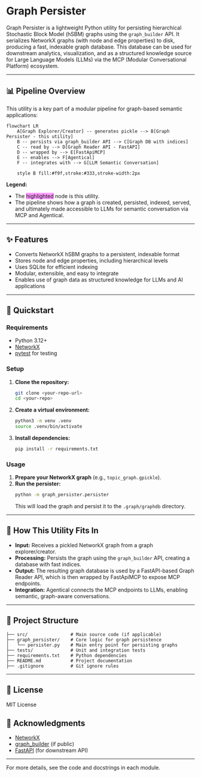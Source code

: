 # Graph Persister

Graph Persister is a lightweight Python utility for persisting hierarchical Stochastic Block Model (hSBM) graphs using the `graph_builder` API. It serializes NetworkX graphs (with node and edge properties) to disk, producing a fast, indexable graph database. This database can be used for downstream analytics, visualization, and as a structured knowledge source for Large Language Models (LLMs) via the MCP (Modular Conversational Platform) ecosystem.

---

## 📊 Pipeline Overview

This utility is a key part of a modular pipeline for graph-based semantic applications:

```mermaid
flowchart LR
    A[Graph Explorer/Creator] -- generates pickle --> B[Graph Persister - this utility]
    B -- persists via graph_builder API --> C[Graph DB with indices]
    C -- read by --> D[Graph Reader API - FastAPI]
    D -- wrapped by --> E[FastApiMCP]
    E -- enables --> F[Agentical]
    F -- integrates with --> G[LLM Semantic Conversation]

    style B fill:#f9f,stroke:#333,stroke-width:2px
```

**Legend:**
- The <span style="background-color:#f9f;">highlighted</span> node is this utility.
- The pipeline shows how a graph is created, persisted, indexed, served, and ultimately made accessible to LLMs for semantic conversation via MCP and Agentical.

---

## ✨ Features
- Converts NetworkX hSBM graphs to a persistent, indexable format
- Stores node and edge properties, including hierarchical levels
- Uses SQLite for efficient indexing
- Modular, extensible, and easy to integrate
- Enables use of graph data as structured knowledge for LLMs and AI applications

---

## 🚀 Quickstart

### Requirements
- Python 3.12+
- [NetworkX](https://networkx.org/)
- [pytest](https://pytest.org/) for testing

### Setup
1. **Clone the repository:**
   ```bash
   git clone <your-repo-url>
   cd <your-repo>
   ```
2. **Create a virtual environment:**
   ```bash
   python3 -m venv .venv
   source .venv/bin/activate
   ```
3. **Install dependencies:**
   ```bash
   pip install -r requirements.txt
   ```

### Usage
1. **Prepare your NetworkX graph** (e.g., `topic_graph.gpickle`).
2. **Run the persister:**
   ```bash
   python -m graph_persister.persister
   ```
   This will load the graph and persist it to the `.graph/graphdb` directory.

---

## 🧩 How This Utility Fits In
- **Input:** Receives a pickled NetworkX graph from a graph explorer/creator.
- **Processing:** Persists the graph using the `graph_builder` API, creating a database with fast indices.
- **Output:** The resulting graph database is used by a FastAPI-based Graph Reader API, which is then wrapped by FastApiMCP to expose MCP endpoints.
- **Integration:** Agentical connects the MCP endpoints to LLMs, enabling semantic, graph-aware conversations.

---

## 📁 Project Structure
```
├── src/                # Main source code (if applicable)
├── graph_persister/    # Core logic for graph persistence
│   └── persister.py    # Main entry point for persisting graphs
├── tests/              # Unit and integration tests
├── requirements.txt    # Python dependencies
├── README.md           # Project documentation
├── .gitignore          # Git ignore rules
```

---

## 📝 License
MIT License

## 🙏 Acknowledgments
- [NetworkX](https://networkx.org/)
- [graph_builder](https://github.com/your-org/graph_builder) (if public)
- [FastAPI](https://fastapi.tiangolo.com/) (for downstream API)

---

For more details, see the code and docstrings in each module.